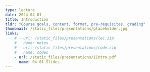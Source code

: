 ```yaml
---
type: lecture
date: 2024-04-01
title: Introduction 
tldr: "Course goals, content, format, pre-requisites, grading"
thumbnail: /static_files/presentations/placeholder.jpg
links: 
    # - url: /static_files/presentations/lec.zip
    #   name: notes
    # - url: /static_files/presentations/code.zip
    #   name: codes
    - url: /static_files/presentations/1Intro.pdf
      name: 04.01 Slides
---
```

<!-- **Suggested Readings:**
- [Readings 1](http://example.com)
- [Readings 2](http://example.com) -->
